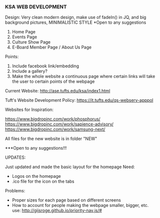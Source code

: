 ### KSA WEB DEVELOPMENT

Design: Very clean modern design, make use of fadeIn() in JQ, and big background pictures, MINIMALISTIC STYLE
*Open to any suggestions

1. Home Page
2. Events Page
3. Culture Show Page
4. E-Board Member Page / About Us Page

Points: 
1. Include facebook link/embedding
2. Include a gallery?
3. Make the whole website a continuous page where certain links will take the user to certain points of the webpage

Current Website: http://ase.tufts.edu/ksa/index1.html

Tuft's Website Development Policy: https://it.tufts.edu/qs-webserv-apppol

Websites for Inspiration:

https://www.bigdropinc.com/work/phosphorus/
https://www.bigdropinc.com/work/sapience-advisory/
https://www.bigdropinc.com/work/samsung-next/

All files for the new website is in folder "NEW"


***Open to any suggestions!!!


UPDATES:

Just updated and made the basic layout for the homepage
Need: 
  - Logos on the homepage
  - .ico file for the icon on the tabs
    <head>
      <link rel="shortcut icon" type="image/x-icon" href="example.ico" />
    </head>
    
Problems:
  - Proper sizes for each page based on different screens
  - How to account for people making the webpage smaller, bigger, etc.
     use: http://gijsroge.github.io/priority-nav.js/#
  
  
